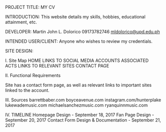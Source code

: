 PROJECT TITLE: MY CV

INTRODUCTION:
This website details my skills, hobbies, educational attainment, etc.

DEVELOPER:
Martin John L. Dolorico
09173782746
mldolorico@upd.edu.ph

INTENDED USER/CLIENT:
Anyone who wishes to review my credentials.

SITE DESIGN:

I. Site Map
  HOME
    LINKS TO SOCIAL MEDIA ACCOUNTS
  ASSOCIATED ACTS
    LINKS TO RELEVANT SITES
  CONTACT PAGE

II. Functional Requirements

Site has a contact form page, as well as relevant links to important sites linked to the account.

III. Sources
barrettbaber.com
boyceavenue.com
instagram.com/hunterplake
lukewademusic.com
michaelsanchezmusic.com
ryanquinnmusic.com

IV. TIMELINE
Homepage Design - September 18, 2017
Fan Page Design - September 20, 2017
Contact Form Design & Documentation - September 21, 2017

